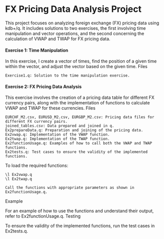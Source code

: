 # FX Pricing Data Analysis Project

This project focuses on analyzing foreign exchange (FX) pricing data using kdb+/q. It includes solutions to two exercises, the first involving time manipulation and vector operations, and the second concerning the calculation of VWAP and TWAP for FX pricing data.
#### Exercise 1: Time Manipulation
In this exercise, I create a vector of times, find the position of a given time within the vector, and adjust the vector based on the given time.
Files

    Exercise1.q: Solution to the time manipulation exercise.

#### Exercise 2: FX Pricing Data Analysis
This exercise involves the creation of a pricing data table for different FX currency pairs, along with the implementation of functions to calculate VWAP and TWAP for these currencies.
Files

    EURCHF_M2.csv, EURUSD_M2.csv, EURGBP_M2.csv: Pricing data files for different FX currency pairs.
    joined_tables.csv: Data prepared and joined in q.
    Ex2prepareData.q: Preparation and joining of the pricing data.
    Ex2vwap.q: Implementation of the VWAP function.
    Ex2twap.q: Implementation of the TWAP function.
    Ex2functionUsage.q: Examples of how to call both the VWAP and TWAP functions.
    Ex2tests.q: Test cases to ensure the validity of the implemented functions.

To load the required functions:

    \l Ex2vwap.q
    \l Ex2twap.q  

    Call the functions with appropriate parameters as shown in Ex2functionUsage.q.

Example

For an example of how to use the functions and understand their output, refer to Ex2functionUsage.q.
Testing

To ensure the validity of the implemented functions, run the test cases in Ex2tests.q.
